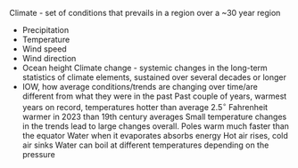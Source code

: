 Climate - set of conditions that prevails in a region over a ~30 year region
- Precipitation
- Temperature
- Wind speed
- Wind direction
- Ocean height
Climate change - systemic changes in the long-term statistics of climate elements, sustained over several decades or longer
- IOW, how average conditions/trends are changing over time/are different from what they were in the past
Past couple of years, warmest years on record, temperatures hotter than average
2.5$^{\circ}$ Fahrenheit warmer in 2023 than 19th century averages
Small temperature changes in the trends lead to large changes overall. 
Poles warm much faster than the equator
Water when it evaporates absorbs energy
Hot air rises, cold air sinks
Water can boil at different temperatures depending on the pressure
